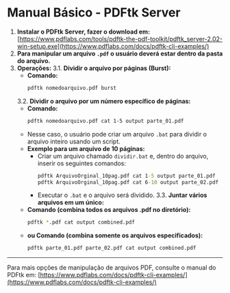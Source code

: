 # Manual Básico - PDFtk Server

1.  **Instalar o PDFtk Server, fazer o download em:**
    [https://www.pdflabs.com/tools/pdftk-the-pdf-toolkit/pdftk_server-2.02-win-setup.exe](https://www.pdflabs.com/docs/pdftk-cli-examples/)
2.  **Para manipular um arquivo `.pdf` o usuário deverá estar dentro da pasta do arquivo.**
3.  **Operações:**
    3.1. **Dividir o arquivo por páginas (Burst):**
      * **Comando:**
        ```bash
        pdftk nomedoarquivo.pdf burst
        ```
    3.2. **Dividir o arquivo por um número específico de páginas:**
      * **Comando:**
        ```bash
        pdftk nomedoarquivo.pdf cat 1-5 output parte_01.pdf
        ```
      * Nesse caso, o usuário pode criar um arquivo `.bat` para dividir o arquivo inteiro usando um script.
      * **Exemplo para um arquivo de 10 páginas:**
          * Criar um arquivo chamado `dividir.bat` e, dentro do arquivo, inserir os seguintes comandos:
            ```bat
            pdftk ArquivoOrginal_10pag.pdf cat 1-5 output parte_01.pdf
            pdftk ArquivoOrginal_10pag.pdf cat 6-10 output parte_02.pdf
            ```
          * Executar o `.bat` e o arquivo será dividido.
    3.3. **Juntar vários arquivos em um único:**
      * **Comando (combina todos os arquivos .pdf no diretório):**
        ```bash
        pdftk *.pdf cat output combined.pdf
        ```
      * **ou Comando (combina somente os arquivos especificados):**
        ```bash
        pdftk parte_01.pdf parte_02.pdf cat output combined.pdf
        ```
-----
Para mais opções de manipulação de arquivos PDF, consulte o manual do PDFtk em:
[https://www.pdflabs.com/docs/pdftk-cli-examples/](https://www.pdflabs.com/docs/pdftk-cli-examples/)
